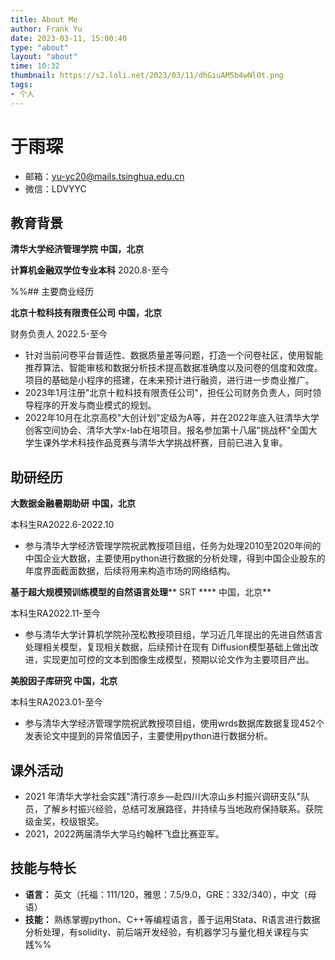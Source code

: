 ```yaml
---
title: About Me
author: Frank Yu
date: 2023-03-11, 15:00:40
type: "about"
layout: "about"
time: 10:32
thumbnail: https://s2.loli.net/2023/03/11/dhGiuAM5b4wNlOt.png
tags: 
- 个人
---
```

# 于雨琛

* 邮箱：yu-yc20@mails.tsinghua.edu.cn
* 微信：LDVYYC

## 教育背景

**清华大学经济管理学院 中国，北京**

**计算机金融双学位专业本科** 2020.8-至今

%%## 主要商业经历

**北京十粒科技有限责任公司**  **中国，北京**

财务负责人 2022.5-至今

- 针对当前问卷平台普适性、数据质量差等问题，打造一个问卷社区，使用智能推荐算法、智能审核和数据分析技术提高数据准确度以及问卷的信度和效度。项目的基础是小程序的搭建，在未来预计进行融资，进行进一步商业推广。
- 2023年1月注册"北京十粒科技有限责任公司"，担任公司财务负责人，同时领导程序的开发与商业模式的规划。
- 2022年10月在北京高校"大创计划"定级为A等，并在2022年底入驻清华大学创客空间协会、清华大学x-lab在培项目。报名参加第十八届"挑战杯"全国大学生课外学术科技作品竞赛与清华大学挑战杯赛，目前已进入复审。

## 助研经历

**大数据金融暑期助研**  **中国，北京**

本科生RA2022.6-2022.10

- 参与清华大学经济管理学院祝武教授项目组，任务为处理2010至2020年间的中国企业大数据，主要使用python进行数据的分析处理，得到中国企业股东的年度界面截面数据，后续将用来构造市场的网络结构。

**基于超大规模预训练模型的自然语言处理**** SRT **** 中国，北京**

本科生RA2022.11-至今

- 参与清华大学计算机学院孙茂松教授项目组，学习近几年提出的先进自然语言处理相关模型，复现相关数据，后续预计在现有 Diffusion模型基础上做出改进，实现更加可控的文本到图像生成模型，预期以论文作为主要项目产出。

**美股因子库研究 中国，北京**

本科生RA2023.01-至今

- 参与清华大学经济管理学院祝武教授项目组，使用wrds数据库数据复现452个发表论文中提到的异常值因子，主要使用python进行数据分析。

## 课外活动

- 2021 年清华大学社会实践"清行凉乡—赴四川大凉山乡村振兴调研支队"队员，了解乡村振兴经验，总结可发展路径，并持续与当地政府保持联系。获院级金奖，校级银奖。
- 2021，2022两届清华大学马约翰杯飞盘比赛亚军。

## 技能与特长

- **语言：** 英文（托福：111/120，雅思：7.5/9.0，GRE：332/340），中文（母语）
- **技能：** 熟练掌握python、C++等编程语言，善于运用Stata、R语言进行数据分析处理，有solidity、前后端开发经验，有机器学习与量化相关课程与实践%%
